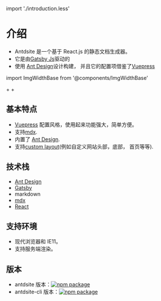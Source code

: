 import './introduction.less'

# 介绍

- Antdsite 是一个基于 React.js 的静态文档生成器。
- 它是由[Gatsby Js](https://www.gatsbyjs.org/)驱动的
- 使用 [Ant Design](https://ant.design/)设计构建， 并且它的配置项借鉴了[Vuepress](https://vuepress.vuejs.org/)

import ImgWidthBase from '@components/ImgWidthBase'

<div class="pic-plus">
  <ImgWidthBase url="antd-icon.svg" width={150} />
   <span>+</span>
  <ImgWidthBase url="react-icon.svg" width={150}/>
    <span>+</span> 
  <ImgWidthBase url="gatsby-icon-144x144.png" width={150}/>
</div>

## 基本特点

- [Vuepress](https://vuepress.vuejs.org/) 配置风格，使用起来功能强大，简单方便。
- 支持[mdx](https://github.com/mdx-js/mdx).
- 内置了 [Ant Design](https://ant.design).
- 支持[custom layout](https://www.yvescoding.com/antdsite/zh/guide/theme#custom-layout)(例如自定义网站头部，底部， 首页等等).

## 技术栈

- [Ant Design](https://ant.design/docs/react/introduce-cn)
- [Gatsby](https://www.gatsbyjs.org/)
- markdown
- [mdx](https://github.com/mdx-js/mdx)
- [React](https://reactjs.org/)

## 支持环境

- 现代浏览器和 IE11。
- 支持服务端渲染。

## 版本

- antdsite 版本：[![npm package](https://img.shields.io/npm/v/antdsite.svg?style=flat-square)](https://www.npmjs.org/package/antdsite)
- antdsite-cli 版本：[![npm package](https://img.shields.io/npm/v/antdsite-cli.svg?style=flat-square)](https://www.npmjs.org/package/antdsite-cli)
